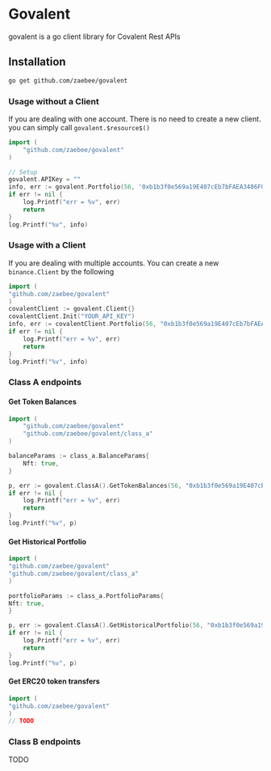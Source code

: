 # Govalent

govalent is a go client library for Covalent Rest APIs

## Installation

```sh
go get github.com/zaebee/govalent
```

### Usage without a Client

If you are dealing with one account. There is no need to create a new client. you can simply call `govalent.$resource$()`

```go
import (
	"github.com/zaebee/govalent"
)

// Setup
govalent.APIKey = ""
info, err := govalent.Portfolio(56, '0xb1b3f0e569a19E407cEb7bFAEA3486F0D9d2488B')
if err != nil {
	log.Printf("err = %v", err)
	return
}
log.Printf("%v", info)
```

### Usage with a Client

If you are dealing with multiple accounts. You can create a new `binance.Client` by the following

```go
import (
"github.com/zaebee/govalent"
)
covalentClient := govalent.Client{}
covalentClient.Init("YOUR_API_KEY")
info, err := covalentClient.Portfolio(56, "0xb1b3f0e569a19E407cEb7bFAEA3486F0D9d2488B")
if err != nil {
	log.Printf("err = %v", err)
	return
}
log.Printf("%v", info)
```

### Class A endpoints

#### Get Token Balances 

```go
import (
	"github.com/zaebee/govalent"
	"github.com/zaebee/govalent/class_a"
)

balanceParams := class_a.BalanceParams{
	Nft: true,
}

p, err := govalent.ClassA().GetTokenBalances(56, "0xb1b3f0e569a19E407cEb7bFAEA3486F0D9d2488B", balanceParams)
if err != nil {
	log.Printf("err = %v", err)
	return
}
log.Printf("%v", p)
```

#### Get Historical Portfolio

```go
import (
"github.com/zaebee/govalent"
"github.com/zaebee/govalent/class_a"
)

portfolioParams := class_a.PortfolioParams{
Nft: true,
}

p, err := govalent.ClassA().GetHistoricalPortfolio(56, "0xb1b3f0e569a19E407cEb7bFAEA3486F0D9d2488B", portfolioParams)
if err != nil {
	log.Printf("err = %v", err)
	return
}
log.Printf("%v", p)
```

#### Get ERC20 token transfers

```go
import (
"github.com/zaebee/govalent"
)
// TODO
```

### Class B endpoints

TODO
